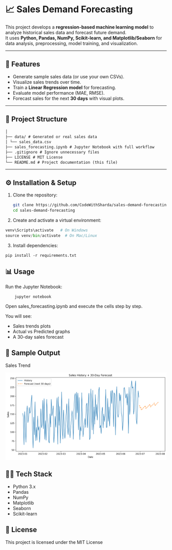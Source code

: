 # 📈 Sales Demand Forecasting

This project develops a **regression-based machine learning model** to analyze historical sales data and forecast future demand.  
It uses **Python, Pandas, NumPy, Scikit-learn, and Matplotlib/Seaborn** for data analysis, preprocessing, model training, and visualization.

---

## 🚀 Features
- Generate sample sales data (or use your own CSVs).
- Visualize sales trends over time.
- Train a **Linear Regression model** for forecasting.
- Evaluate model performance (MAE, RMSE).
- Forecast sales for the next **30 days** with visual plots.

---

## 📂 Project Structure
```sales-demand-forecasting/
│
├── data/ # Generated or real sales data
│ └── sales_data.csv
├── sales_forecasting.ipynb # Jupyter Notebook with full workflow
├── .gitignore # Ignore unnecessary files
├── LICENSE # MIT License
└── README.md # Project documentation (this file)
```


---

## ⚙️ Installation & Setup
1. Clone the repository:
   ```bash
   git clone https://github.com/CodeWithSharda/sales-demand-forecasting.git
   cd sales-demand-forecasting

2. Create and activate a virtual environment:
```python -m venv venv
venv\Scripts\activate   # On Windows
source venv/bin/activate  # On Mac/Linux
```
3. Install dependencies:
```
pip install -r requirements.txt
```
## 📊 Usage

Run the Jupyter Notebook:
```
    jupyter notebook
```
Open sales_forecasting.ipynb and execute the cells step by step.

You will see:
* Sales trends plots
* Actual vs Predicted graphs
* A 30-day sales forecast

## 📸 Sample Output

Sales Trend

![Forecast Preview](assets/forecast_preview.png)


## 🧑‍💻 Tech Stack

* Python 3.x
* Pandas
* NumPy
* Matplotlib
* Seaborn
* Scikit-learn

## 📜 License

This project is licensed under the MIT License

